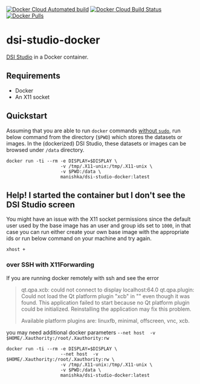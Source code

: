 [![Docker Cloud Automated build](https://img.shields.io/docker/cloud/automated/manishka/dsi-studio-docker)](https://hub.docker.com/r/manishka/dsi-studio-docker/builds)
[![Docker Cloud Build Status](https://img.shields.io/docker/cloud/build/manishka/dsi-studio-docker)](https://hub.docker.com/r/manishka/dsi-studio-docker/builds)
[![Docker Pulls](https://img.shields.io/docker/pulls/manishka/dsi-studio-docker)](https://hub.docker.com/r/manishka/dsi-studio-docker)

# dsi-studio-docker

[DSI Studio](http://dsi-studio.labsolver.org/) in a Docker container.

## Requirements

* Docker 
* An X11 socket

## Quickstart

Assuming  that you are able to run `docker`
commands [without `sudo`](http://docs.docker.io/installation/ubuntulinux/#giving-non-root-access),
run below command from the directory (`$PWD`) which stores the datasets or images.
In the (dockerized) DSI Studio, these datasets or images can be browsed under `/data` directory.

```
docker run -ti --rm -e DISPLAY=$DISPLAY \
                    -v /tmp/.X11-unix:/tmp/.X11-unix \
                    -v $PWD:/data \
                    manishka/dsi-studio-docker:latest 
```

## Help! I started the container but I don't see the DSI Studio screen

You might have an issue with the X11 socket permissions since the default user
used by the base image has an user and group ids set to `1000`, in that case
you can run either create your own base image with the appropriate ids or run below command on your machine and try again.
```
xhost +
``` 

### over SSH with X11Forwarding
If you are running docker remotely with ssh and see the error
> qt.qpa.xcb: could not connect to display localhost:64.0
> qt.qpa.plugin: Could not load the Qt platform plugin "xcb" in "" even though it was found.
> This application failed to start because no Qt platform plugin could be initialized. Reinstalling the application may fix this problem.
>
> Available platform plugins are: linuxfb, minimal, offscreen, vnc, xcb.

you may need additional docker parameters `--net host  -v $HOME/.Xauthority:/root/.Xauthority:rw`

```
docker run -ti --rm -e DISPLAY=$DISPLAY \
                    --net host  -v $HOME/.Xauthority:/root/.Xauthority:rw \
                    -v /tmp/.X11-unix:/tmp/.X11-unix \
                    -v $PWD:/data \
                    manishka/dsi-studio-docker:latest 
```

